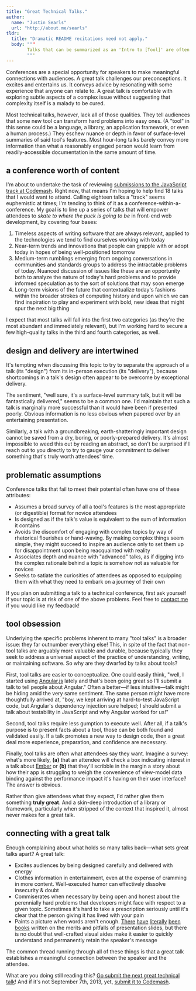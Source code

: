 ```yaml
---
title: "Great Technical Talks."
author:
  name: "Justin Searls"
  url: "http://about.me/searls"
tldr:
  title: "Dramatic README recitations need not apply."
  body: """
        Talks that can be summarized as an 'Intro to [Tool]' are often lazily conceived, poorly designed, and delivered mechanically. Great talks, meanwhile, dive deeper and are eager to explore fundamental issues, even if they use a tool as the catalyst for discussion. Oh, and just <a href="http://codemash.org/submissions">go submit a JavaScript talk to Codemash</a>.
        """
---
```


Conferences are a special opportunity for speakers to make meaningful connections with audiences. A great talk challenges our preconceptions. It excites and entertains us. It conveys advice by resonating with some experience that anyone can relate to. A great talk is comfortable with exploring subtle aspects of a complex issue without suggesting that complexity itself is a malady to be cured. 

Most technical talks, however, lack all of those qualities. They  tell audiences that some new tool can transform hard problems into easy ones. (A "tool" in this sense could be a language, a library, an application framework, or even a human process.) They eschew nuance or depth in favor of surface-level summaries of said tool's features. Most hour-long talks barely convey more information than what a reasonably engaged person would learn from readily-accessible documentation in the same amount of time.

## a conference worth of content

I'm about to undertake the task of reviewing [submissions to the JavaScript track at Codemash](http://codemash.org/submissions). Right now, that means I'm hoping to help find 18 talks that I would want to attend. Calling eighteen talks a "track" seems euphemistic at times; I'm tending to think of it as a conference-within-a-conference. My goal is to line up a series of talks that will empower attendees to *skate to where the puck is going to be* in front-end web development, by covering four bases: 

1. Timeless aspects of writing software that are always relevant, applied to the technologies we tend to find ourselves working with today
2. Near-term trends and innovations that people can grapple with or adopt today in hopes of being well-positioned tomorrow
3. Medium-term rumblings emerging from ongoing conversations in communities and standards groups to address the intractable problems of today. Nuanced discussion of issues like these are an opportunity both to analyze the nature of today's hard problems and to provide informed speculation as to the sort of solutions that may soon emerge
4. Long-term visions of the future that contextualize today's fashions within the broader strokes of computing history and upon which we can find inspiration to play and experiment with bold, new ideas that might spur the next big thing

I expect that most talks will fall into the first two categories (as they're the most abundant and immediately relevant), but I'm working hard to secure a few high-quality talks in the third and fourth categories, as well.

## design and delivery are intertwined

It's tempting when discussing this topic to try to separate the approach of a talk (its "design") from its in-person execution (its "delivery"), because shortcomings in a talk's design often appear to be overcome by exceptional delivery. 

The sentiment, "well sure, it's a surface-level summary talk, but it will be fantastically delivered," seems to be a common one. I'd maintain that such a talk is marginally more successful than it would have been if presented poorly. Obvious information is no less obvious when papered over by an entertaining presentation.

Similarly, a talk with a groundbreaking, earth-shatteringly important design cannot be saved from a dry, boring, or poorly-prepared delivery.  It's almost impossible to weed this out by reading an abstract, so don't be surprised if I reach out to you directly to try to gauge your commitment to deliver something that's truly worth attendees' time.

## problematic assumptions

Conference talks that fail to meet their potential often have one of these attributes:

* Assumes a broad survey of all a tool's features is the most  appropriate (or digestible) format for novice attendees
* Is designed as if the talk's value is equivalent to the sum of information it contains
* Avoids the discomfort of engaging with complex topics by way of rhetorical flourishes or hand-waving. By making complex things seem simple, they might succeed to inspire an audience only to set them up for disappointment upon being reacquainted with reality
* Associates depth and nuance with "advanced" talks, as if digging into the complex rationale behind a topic is somehow not as valuable for novices 
* Seeks to satiate the curiosities of attendees as opposed to equipping them with what they need to embark on a journey of their own

If you plan on submitting a talk to a technical conference, first ask yourself if your topic is at risk of one of the above problems. Feel free to [contact me](mailto:justin@testdouble.com) if you would like my feedback!

## tool obsession

Underlying the specific problems inherent to many "tool talks" is a broader issue: they far outnumber everything else! This, in spite of the fact that non-tool talks are arguably more valuable and durable, because typically they seek to address a universal aspect of the practice of understanding, writing, or maintaining software. So why are they dwarfed by talks about tools? 

First, tool talks are easier to conceptualize. One could easily think, "well, I started using [Angular.js](http://angularjs.org) lately and that's been going great so I'll submit a talk to tell people about Angular." Often a better—if less intuitive—talk might be hiding amid the very same sentiment. The same person might have more thoughtfully arrived at, "boy, we kept arriving at hard-to-test JavaScript code, but Angular's dependency injection sure helped; I should submit a talk about testability in JavaScript and why Angular worked for us!"

Second, tool talks require less gumption to execute well. After all, if a talk's purpose is to present facts about a tool, those can be both found and validated easily. If a talk promotes a new way to design code, then a great deal more experience, preparation, and confidence are necessary.

Finally, tool talks are often what attendees say they want. Imagine a survey: what's more likely, **(a)** that an attendee will check a box indicating interest in a talk about [Ember](http://emberjs.com/) or **(b)** that they'll scribble in the margin a story about how their app is struggling to weigh the convenience of view-model data binding against the performance impact it's having on their user interface? The answer is obvious.

Rather than give attendees what they expect, I'd rather give them something **truly great**. And a skin-deep introduction of a library or framework, particularly when stripped of the context that inspired it, almost never makes for a great talk. 

## connecting with a great talk

Enough complaining about what holds so many talks back—what sets great talks apart? A great talk:

* Excites audiences by being designed carefully and delivered with energy
* Clothes information in entertainment, even at the expense of cramming in more content. Well-executed humor can effectively dissolve insecurity & doubt
* Commiserates when necessary by being open and honest about the perennially hard problems that developers might face with respect to a given topic. Sometimes it's hard to take a prescription seriously until it's clear that the person giving it has lived with your pain
* Paints a picture when words aren't enough. [There](http://www.amazon.com/slide-ology-Science-Creating-Presentations/dp/0596522347/ref=sr_1_1?s=books&ie=UTF8&qid=1377827769&sr=1-1&keywords=presentations) [have](http://www.amazon.com/Presentation-Zen-Simple-Design-Delivery/dp/0321811984/ref=sr_1_2?s=books&ie=UTF8&qid=1377827769&sr=1-2&keywords=presentations) [literally](http://www.amazon.com/How-Deliver-TED-Talk-Presentations/dp/1468179993/ref=sr_1_3?s=books&ie=UTF8&qid=1377827769&sr=1-3&keywords=presentations) [been](http://www.amazon.com/Rethinking-PowerPoint-Delivering-Presentations-ebook/dp/B004WPPG30/ref=sr_1_4?s=books&ie=UTF8&qid=1377827769&sr=1-4&keywords=presentations) [books](http://www.amazon.com/Presentation-Secrets-Steve-Jobs-Insanely/dp/0071636080/ref=sr_1_5?s=books&ie=UTF8&qid=1377827769&sr=1-5&keywords=presentations) written on the merits and pitfalls of presentation slides, but there is no doubt that well-crafted visual aides make it easier to quickly understand and permanently retain the speaker's message

The common thread running through all of these things is that a great talk establishes a meaningful connection between the speaker and the attendee. 

What are you doing still reading this? [Go submit the next great technical talk](http://lanyrd.com/calls/)! And if it's not September 7th, 2013, yet, [submit it to Codemash](http://codemash.org/submissions).


<!--
## caveat

One caveat to all this is that I want to mention that I develop and present talks of my own a few times each year, and that at some point or another I've been entirely guilty of literally every "bad" quality of talks that I've tried to articulate above. The reason I'm aware of these issues is due in part (but not entirely) to a critical examination of the flawed design and delivery of my own past talks. This post is as much a signpost for myself as it is for anyone else; I've exhibited each of these shortcomings in the past, so naturally I'm at risk of stumbling over them again in the future. 

If this post gives you pause about how you present conference talks (as a speaker or an attendee), then great. If all it does is provide you with ammunition to call me a hypocrite at some point in the future, well, it never hurts to receive more constructive feedback.
-->